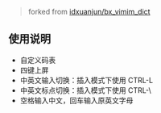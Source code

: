 > forked from [idxuanjun/bx_vimim_dict](https://github.com/idxuanjun/bx_vimim_dict)

使用说明
--------

* 自定义码表
* 四键上屏
* 中英文输入切换：插入模式下使用 CTRL-L
* 中英文标点切换：插入模式下使用 CTRL-\
* 空格输入中文，回车输入原英文字母
